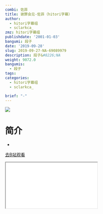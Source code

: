 ```yaml
---
combi: 佐菲
title: 谢罪会见-佐菲（hitori字幕）
author:
  - hitori字幕组
  - sclarkca_
zmz: hitori字幕组
publishdate: '2001-01-03'
bangumi: 段子
date: '2019-09-28'
slug: 2019-09-27-NA-69089979
description: 段子&#8226;NA
weight: 9072.0
bangumis:
  - 段子
tags:
categories:
  - hitori字幕组
  - sclarkca_

brief: "-"
---
```

![](https://raw.githubusercontent.com/tcgriffith/owaraisite/master/static/tmpimg/23d2f2b1dc871a9142f2df4cd5aaceb66241bc03.jpg.480.jpg)
# 简介  
-  

[去B站观看](https://www.bilibili.com/video/av69089979/)
<div class ="resp-container"><iframe class="testiframe" src="//player.bilibili.com/player.html?aid=69089979"", scrolling="no", allowfullscreen="true" > </iframe></div> 

